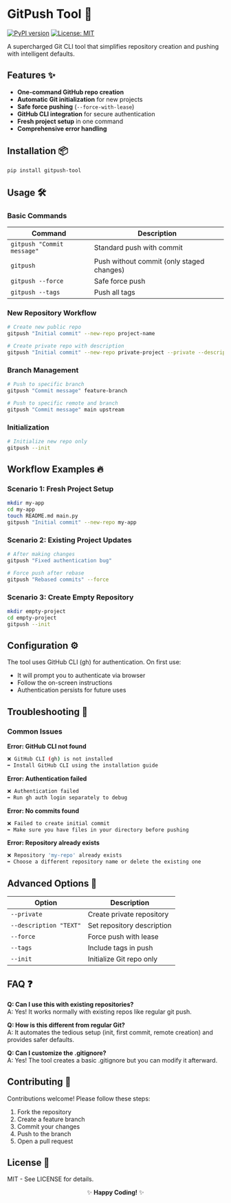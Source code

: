 # GitPush Tool 🚀

[![PyPI version](https://img.shields.io/pypi/v/gitpush-tool.svg)](https://pypi.org/project/gitpush-tool/)
[![License: MIT](https://img.shields.io/badge/License-MIT-blue.svg)](LICENSE)

A supercharged Git CLI tool that simplifies repository creation and pushing with intelligent defaults.

## Features ✨

- **One-command GitHub repo creation**
- **Automatic Git initialization** for new projects
- **Safe force pushing** (`--force-with-lease`)
- **GitHub CLI integration** for secure authentication
- **Fresh project setup** in one command
- **Comprehensive error handling**

## Installation 📦

```bash
pip install gitpush-tool
```


## Usage 🛠️

### Basic Commands

| Command | Description |
|--------|-------------|
| `gitpush "Commit message"` | Standard push with commit |
| `gitpush` | Push without commit (only staged changes) |
| `gitpush --force` | Safe force push |
| `gitpush --tags` | Push all tags |

### New Repository Workflow

```bash
# Create new public repo
gitpush "Initial commit" --new-repo project-name

# Create private repo with description
gitpush "Initial commit" --new-repo private-project --private --description "My awesome project"
```

### Branch Management

```bash
# Push to specific branch
gitpush "Commit message" feature-branch

# Push to specific remote and branch
gitpush "Commit message" main upstream
```

### Initialization

```bash
# Initialize new repo only
gitpush --init
```

## Workflow Examples 🔥

### Scenario 1: Fresh Project Setup

```bash
mkdir my-app
cd my-app
touch README.md main.py
gitpush "Initial commit" --new-repo my-app
```

### Scenario 2: Existing Project Updates

```bash
# After making changes
gitpush "Fixed authentication bug"

# Force push after rebase
gitpush "Rebased commits" --force
```

### Scenario 3: Create Empty Repository

```bash
mkdir empty-project
cd empty-project
gitpush --init
```

## Configuration ⚙️

The tool uses GitHub CLI (gh) for authentication. On first use:

- It will prompt you to authenticate via browser
- Follow the on-screen instructions
- Authentication persists for future uses

## Troubleshooting 🛑

### Common Issues

**Error: GitHub CLI not found**

```bash
❌ GitHub CLI (gh) is not installed
➡️ Install GitHub CLI using the installation guide
```

**Error: Authentication failed**

```bash
❌ Authentication failed
➡️ Run gh auth login separately to debug
```

**Error: No commits found**

```bash
❌ Failed to create initial commit
➡️ Make sure you have files in your directory before pushing
```

**Error: Repository already exists**

```bash
❌ Repository 'my-repo' already exists
➡️ Choose a different repository name or delete the existing one
```

## Advanced Options 🧠

| Option | Description |
|--------|-------------|
| `--private` | Create private repository |
| `--description "TEXT"` | Set repository description |
| `--force` | Force push with lease |
| `--tags` | Include tags in push |
| `--init` | Initialize Git repo only |

## FAQ ❓

**Q: Can I use this with existing repositories?**  
A: Yes! It works normally with existing repos like regular git push.

**Q: How is this different from regular Git?**  
A: It automates the tedious setup (init, first commit, remote creation) and provides safer defaults.

**Q: Can I customize the .gitignore?**  
A: Yes! The tool creates a basic .gitignore but you can modify it afterward.

## Contributing 🤝

Contributions welcome! Please follow these steps:

1. Fork the repository
2. Create a feature branch
3. Commit your changes
4. Push to the branch
5. Open a pull request

## License 📄

MIT - See LICENSE for details.

<center>✨ <strong>Happy Coding!</strong> ✨</center>
